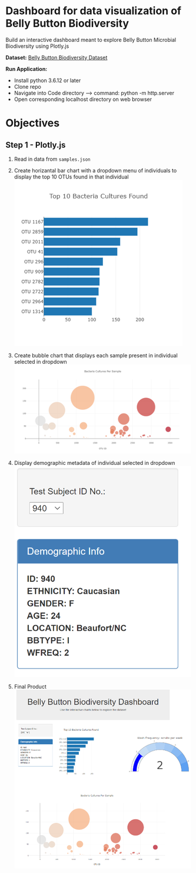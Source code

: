 # Dashboard for data visualization of Belly Button Biodiversity
Build an interactive dashboard meant to explore Belly Button Microbial Biodiversity using Plotly.js

**Dataset:**
[Belly Button Biodiversity Dataset](http://robdunnlab.com/projects/belly-button-biodiversity/results-and-data/)

**Run Application:**
* Install python 3.6.12 or later
* Clone repo
* Navigate into Code directory --> command: python -m http.server
* Open corresponding localhost directory on web browser

# Objectives
## Step 1 - Plotly.js
1. Read in data from `samples.json`
2. Create horizantal bar chart with a dropdown menu of individuals to display the top 10 OTUs found in that individual  
![](/Images/horizontal_bar.png)

3. Create bubble chart that displays each sample present in individual selected in dropdown  
![](/Images/bubble_chart.png)

4. Display demographic metadata of individual selected in dropdown  
![](/Images/metadata.png)

5. Final Product
![](/Images/final_product.png)
